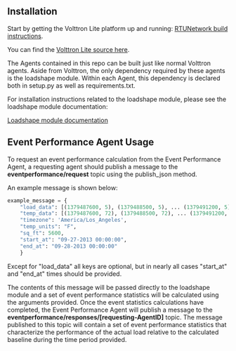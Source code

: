 ## Installation

Start by getting the Volttron Lite platform up and running: [RTUNetwork build 
instructions](https://svn.pnl.gov/RTUNetwork/wiki/BuildingTheProject).

You can find the [Volttron Lite source here](https://bitbucket.org/berkeleylab/rtunetwork/overview).

The Agents contained in this repo can be built just like normal Volttron agents. Aside from Volttron, the only dependency required by these agents is the loadshape module. Within each Agent, this dependency is declared both in setup.py as well as requirements.txt.

For installation instructions related to the loadshape module, please see the loadshape module documentation:

[Loadshape module documentation](https://bitbucket.org/berkeleylab/eetd-loadshape)


## Event Performance Agent Usage
To request an event performance calculation from the Event Performance Agent, a requesting agent should publish a message to the **eventperformance/request** topic using the publish_json method.

An example message is shown below:
```python
example_message = {
    "load_data": [(1379487600, 5), (1379488500, 5), ... (1379491200, 5)],
    "temp_data": [(1379487600, 72), (1379488500, 72), ... (1379491200, 72)],
    "timezone": 'America/Los_Angeles',
    "temp_units": "F",
    "sq_ft": 5600,
    "start_at": "09-27-2013 00:00:00",
    "end_at": "09-28-2013 00:00:00"
    }
```

Except for "load_data" all keys are optional, but in nearly all cases "start_at" and "end_at" times should be provided.

The contents of this message will be passed directly to the loadshape module and a set of event performance statistics will be calculated using the arguments provided. Once the event statistics calculations have completed, the Event Performance Agent will publish a message to the **eventperformance/responses/[requesting-AgentID]** topic. The message published to this topic will contain a set of event performance statistics that characterize the performance of the actual load relative to the calculated baseline during the time period provided.
